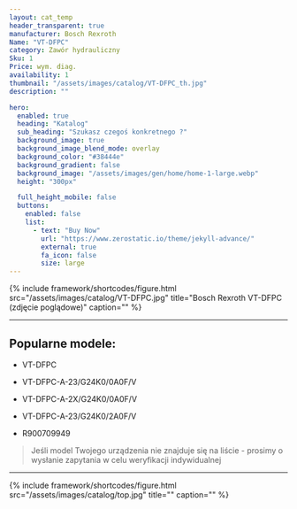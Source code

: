 ```yaml
---
layout: cat_temp
header_transparent: true
manufacturer: Bosch Rexroth
Name: "VT-DFPC"
category: Zawór hydrauliczny
Sku: 1
Price: wym. diag.
availability: 1
thumbnail: "/assets/images/catalog/VT-DFPC_th.jpg"
description: ""

hero:
  enabled: true
  heading: "Katalog"
  sub_heading: "Szukasz czegoś konkretnego ?"
  background_image: true
  background_image_blend_mode: overlay
  background_color: "#38444e"
  background_gradient: false
  background_image: "/assets/images/gen/home/home-1-large.webp"
  height: "300px"

  full_height_mobile: false
  buttons:
    enabled: false
    list:
      - text: "Buy Now"
        url: "https://www.zerostatic.io/theme/jekyll-advance/"
        external: true
        fa_icon: false
        size: large
---
```

{% include framework/shortcodes/figure.html src="/assets/images/catalog/VT-DFPC.jpg" title="Bosch Rexroth VT-DFPC (zdjęcie poglądowe)" caption="" %}



---

Popularne modele:
---

- VT-DFPC

- VT-DFPC-A-23/G24K0/0A0F/V

- VT-DFPC-A-2X/G24K0/0A0F/V

- VT-DFPC-A-23/G24K0/2A0F/V

- R900709949

>Jeśli model Twojego urządzenia nie znajduje się na liście - prosimy o wysłanie zapytania w celu weryfikacji indywidualnej

---
{% include framework/shortcodes/figure.html src="/assets/images/catalog/top.jpg" title="" caption="" %}


